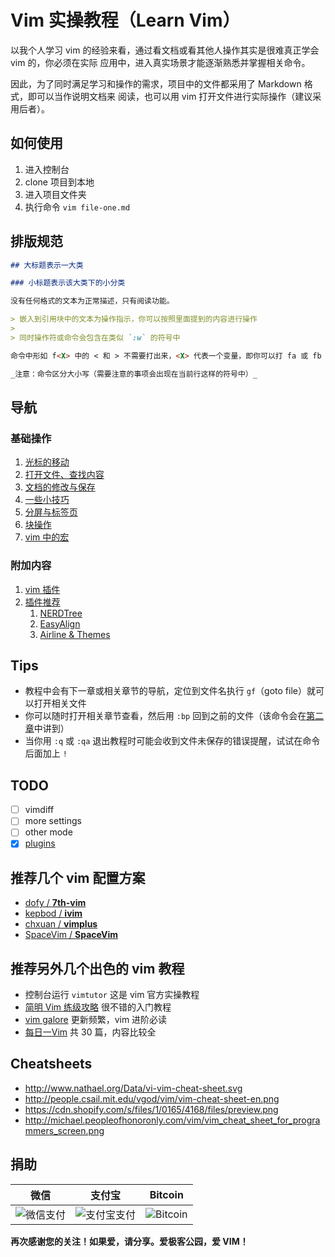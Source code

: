 # Vim 实操教程（Learn Vim）

以我个人学习 vim 的经验来看，通过看文档或看其他人操作其实是很难真正学会 vim 的，你必须在实际
应用中，进入真实场景才能逐渐熟悉并掌握相关命令。

因此，为了同时满足学习和操作的需求，项目中的文件都采用了 Markdown 格式，即可以当作说明文档来
阅读，也可以用 vim 打开文件进行实际操作（建议采用后者）。

## 如何使用

1. 进入控制台
1. clone 项目到本地
1. 进入项目文件夹
1. 执行命令 `vim file-one.md`

## 排版规范

```Markdown
## 大标题表示一大类

### 小标题表示该大类下的小分类

没有任何格式的文本为正常描述，只有阅读功能。

> 嵌入到引用块中的文本为操作指示，你可以按照里面提到的内容进行操作
>
> 同时操作符或命令会包含在类似 `:w` 的符号中

命令中形如 f<X> 中的 < 和 > 不需要打出来，<X> 代表一个变量，即你可以打 fa 或 fb 亦或 fC

_注意：命令区分大小写（需要注意的事项会出现在当前行这样的符号中）_
```

## 导航

### 基础操作

1. [光标的移动](file-one.md)
1. [打开文件、查找内容](file-two.md)
1. [文档的修改与保存](file-three.md)
1. [一些小技巧](file-four.md)
1. [分屏与标签页](file-five.md)
1. [块操作](file-six.md)
1. [vim 中的宏](file-seven.md)

### 附加内容

1. [vim 插件](plugin.md)
1. [插件推荐](plugins/index.md)
    1. [NERDTree](plugins/nerdtree.md)
    1. [EasyAlign](plugins/easyalign.md)
    1. [Airline & Themes](plugins/airline.md)

## Tips

- 教程中会有下一章或相关章节的导航，定位到文件名执行 `gf`（goto file）就可以打开相关文件
- 你可以随时打开相关章节查看，然后用 `:bp` 回到之前的文件（该命令会在[第二章](file-two.md)中讲到）
- 当你用 `:q` 或 `:qa` 退出教程时可能会收到文件未保存的错误提醒，试试在命令后面加上 `!`

## TODO

- [ ] vimdiff
- [ ] more settings
- [ ] other mode
- [x] [plugins](plugin.md)

## 推荐几个 vim 配置方案

  - [dofy / **7th-vim**](https://github.com/dofy/7th-vim)
  - [kepbod / **ivim**](https://github.com/kepbod/ivim)
  - [chxuan / **vimplus**](https://github.com/chxuan/vimplus)
  - [SpaceVim / **SpaceVim**](https://github.com/SpaceVim/SpaceVim)

## 推荐另外几个出色的 vim 教程

- 控制台运行 `vimtutor` 这是 vim 官方实操教程
- [简明 Vim 练级攻略](http://coolshell.cn/articles/5426.html) 很不错的入门教程
- [vim galore](https://github.com/mhinz/vim-galore) 更新频繁，vim 进阶必读
- [每日一Vim](http://liuzhijun.iteye.com/category/270228) 共 30 篇，内容比较全

## Cheatsheets

- http://www.nathael.org/Data/vi-vim-cheat-sheet.svg
- http://people.csail.mit.edu/vgod/vim/vim-cheat-sheet-en.png
- https://cdn.shopify.com/s/files/1/0165/4168/files/preview.png
- http://michael.peopleofhonoronly.com/vim/vim_cheat_sheet_for_programmers_screen.png

## 捐助
| 微信 | 支付宝 | Bitcoin |
| --- | --- | --- |
| ![微信支付][wechat] | ![支付宝支付][alipay] | ![Bitcoin][bitcoin] |

**再次感谢您的关注！如果爱，请分享。爱极客公园，爱 VIM！**

[wechat]: https://user-images.githubusercontent.com/344197/33651653-a02eb7be-daa1-11e7-9e09-82cfbeec2f98.png
[alipay]: https://user-images.githubusercontent.com/344197/33651835-2d494894-daa2-11e7-932f-06adb8795f15.png
[bitcoin]: https://user-images.githubusercontent.com/344197/33653103-d7863d68-daa6-11e7-9e74-f5d88954134e.png
